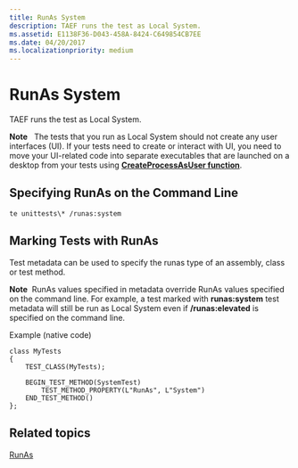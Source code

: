 ```yaml
---
title: RunAs System
description: TAEF runs the test as Local System.
ms.assetid: E1138F36-D043-458A-8424-C649854CB7EE
ms.date: 04/20/2017
ms.localizationpriority: medium
---
```


# RunAs System


TAEF runs the test as Local System.

**Note**   The tests that you run as Local System should not create any user interfaces (UI). If your tests need to create or interact with UI, you need to move your UI-related code into separate executables that are launched on a desktop from your tests using [**CreateProcessAsUser function**](https://msdn.microsoft.com/library/windows/desktop/ms682429).

 

## <span id="Specifying_RunAs_on_the_Command_Line_"></span><span id="specifying_runas_on_the_command_line_"></span><span id="SPECIFYING_RUNAS_ON_THE_COMMAND_LINE_"></span>Specifying RunAs on the Command Line


``` syntax
te unittests\* /runas:system
```

## <span id="Marking_Tests_with_RunAs_"></span><span id="marking_tests_with_runas_"></span><span id="MARKING_TESTS_WITH_RUNAS_"></span>Marking Tests with RunAs


Test metadata can be used to specify the runas type of an assembly, class or test method.

**Note**  RunAs values specified in metadata override RunAs values specified on the command line. For example, a test marked with **runas:system** test metadata will still be run as Local System even if **/runas:elevated** is specified on the command line.

 

Example (native code)

```ManagedCPlusPlus
class MyTests
{
    TEST_CLASS(MyTests);

    BEGIN_TEST_METHOD(SystemTest)
        TEST_METHOD_PROPERTY(L"RunAs", L"System")
    END_TEST_METHOD()
};
```

## <span id="related_topics"></span>Related topics


[RunAs](runas.md)

 

 







